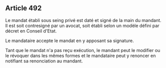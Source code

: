 Article 492
----
Le mandat établi sous seing privé est daté et signé de la main du mandant. Il
est soit contresigné par un avocat, soit établi selon un modèle défini par
décret en Conseil d'Etat.

Le mandataire accepte le mandat en y apposant sa signature.

Tant que le mandat n'a pas reçu exécution, le mandant peut le modifier ou le
révoquer dans les mêmes formes et le mandataire peut y renoncer en notifiant sa
renonciation au mandant.
